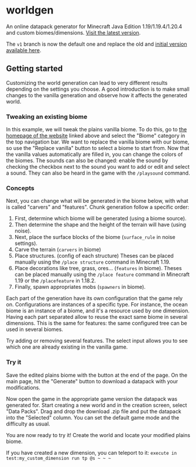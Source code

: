 # worldgen

An online datapack generator for Minecraft Java Edition 1.19/1.19.4/1.20.4 and custom biomes/dimensions. [Visit the latest version](https://worldgen.syldium.dev).

The `v1` branch is now the default one and replace the old and [initial version](https://github.com/syldium/worldgen/tree/master) [available here](https://master.worldgen.pages.dev).

## Getting started

Customizing the world generation can lead to very different results depending on the settings you choose.
A good introduction is to make small changes to the vanilla generation and observe how it affects the generated world.

### Tweaking an existing biome

In this example, we will tweak the plains vanilla biome. To do this, go to [the homepage of the website](https://worldgen.syldium.dev) linked above and select the "Biome" category in the top navigation bar.
We want to replace the vanilla biome with our biome, so use the "Replace vanilla" button to select a biome to start from.
Now that the vanilla values automatically are filled in, you can change the colors of the biomes.
The sounds can also be changed: enable the sound by checking the checkbox next to the sound you want to add or edit and select a sound. They can also be heard in the game with the `/playsound` command.

### Concepts

Next, you can change what will be generated in the biome below, with what is called "carvers" and "features". Chunk generation follow a specific order:

1. First, determine which biome will be generated (using a biome source).
2. Then determine the shape and the height of the terrain will have (using noise).
3. Next, place the surface blocks of the biome (`surface_rule` in noise settings).
4. Carve the terrain (`carvers` in biome)
5. Place structures. (config of each structure) Theses can be placed manually using the `/place structure` command in Minecraft 1.19.
6. Place decorations like tree, grass, ores... (`features` in biome). Theses can be placed manually using the `/place feature` command in Minecraft 1.19 or the `/placefeature` in 1.18.2.
7. Finally, spawn appropriates mobs (`spawners` in biome).

Each part of the generation have its own configuration that the game rely on.
Configurations are instances of a specific type. For instance, the ocean biome is an instance of a biome, and it's a resource used by one dimension.
Having each part separated allow to reuse the exact same biome in several dimensions. This is the same for features: the same configured tree can be used in several biomes.

Try adding or removing several features. The select input allows you to see which one are already existing in the vanilla game.

### Try it

Save the edited plains biome with the button at the end of the page. On the main page, hit the "Generate" button to download a datapack with your modifications.

Now open the game in the appropriate game version the datapack was generated for. Start creating a new world and in the creation screen, select "Data Packs".
Drag and drop the download .zip file and put the datapack into the "Selected" column. You can set the default game mode and the difficulty as usual.

You are now ready to try it! Create the world and locate your modified plains biome.

If you have created a new dimension, you can teleport to it: `execute in test:my_custom_dimension run tp @s ~ ~ ~`
